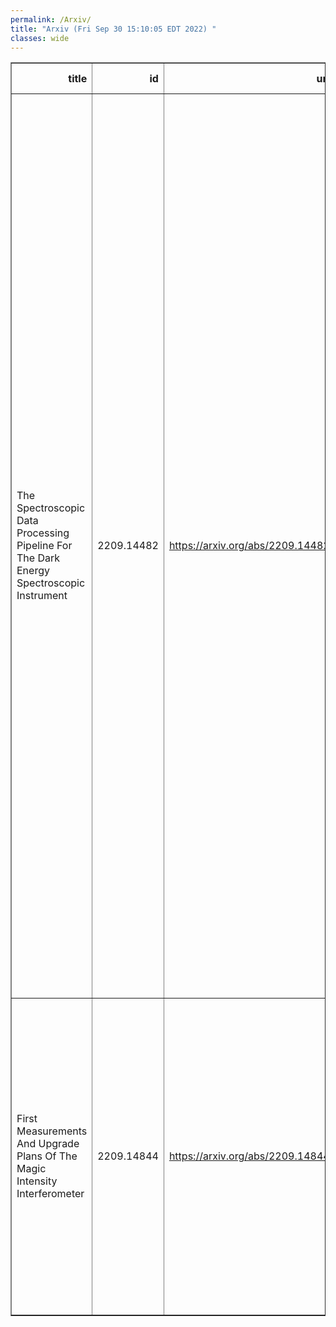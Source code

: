```yaml
---
permalink: /Arxiv/
title: "Arxiv (Fri Sep 30 15:10:05 EDT 2022) "
classes: wide
---
```

<table border="1" class="dataframe">
  <thead>
    <tr style="text-align: right;">
      <th>title</th>
      <th>id</th>
      <th>url</th>
      <th>authors</th>
      <th>Local Authors</th>
    </tr>
  </thead>
  <tbody>
    <tr>
      <td>The Spectroscopic Data Processing Pipeline For The Dark Energy   Spectroscopic Instrument</td>
      <td>2209.14482</td>
      <td><a href="https://arxiv.org/abs/2209.14482" target="_blank">https://arxiv.org/abs/2209.14482</a></td>
      <td>J. Guy, S. Bailey, A. Kremin, Shadab Alam, C. Allende Prieto, S. Benzvi, A. S. Bolton, D. Brooks, E. Chaussidon, A. P. Cooper, K. Dawson, A. De La Macorra, A. Dey, Biprateep Dey, G. Dhungana, D. J. Eisenstein, A. Font-Ribera, J. E. Forero-Romero, E. Gaztañaga, S. Gontcho A Gontcho, D. Green, K. Honscheid, M. Ishak, R. Kehoe, D. Kirkby, T. Kisner, Sergey E. Koposov, Ting-Wen Lan, M. Landriau, L. Le Guillou, Michael E. Levi, C. Magneville, Christopher J. Manser, P. Martini, Aaron M. Meisner, R. Miquel, J. Moustakas, Adam D. Myers, Jeffrey A. Newman, Jundan Nie, N. Palanque-Delabrouille, W. J. Percival, C. Poppett, F. Prada, A. Raichoor, C. Ravoux, A. J. Ross, E. F. Schlafly, D. Schlegel, M. Schubnell, Ray M. Sharples, Gregory Tarlé, B. A. Weaver, Christophe Yèche, Rongpu Zhou, Zhimin Zhou, H. Zou</td>
      <td>Ashley Ross, Klaus Honscheid, Paul Martini</td>
    </tr>
    <tr>
      <td>First Measurements And Upgrade Plans Of The Magic Intensity   Interferometer</td>
      <td>2209.14844</td>
      <td><a href="https://arxiv.org/abs/2209.14844" target="_blank">https://arxiv.org/abs/2209.14844</a></td>
      <td>Juan Cortina, V. A. Acciari, A. Biland, E. Colombo, C. Da Costa, C. Delgado, C. Diaz, M. Fiori, D. Fink, T. Hassan, I. Jimenez-Martinez, E. Lyard, M. Mariotti, G. Martinez, R. Mirzoyan, G. Naletto, M. Polo, N. Produit, J. J. Rodriguez, T. Schweizer, R. Walter, C. W. Wunderlich, L. Zampieri, The Magic, Lst Collaborations</td>
      <td>Jennifer Rodriguez</td>
    </tr>
  </tbody>
</table>